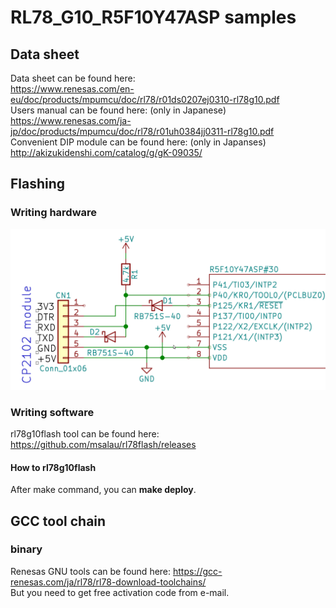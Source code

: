# RL78_G10_R5F10Y47ASP samples
## Data sheet  
Data sheet can be found here:  
https://www.renesas.com/en-eu/doc/products/mpumcu/doc/rl78/r01ds0207ej0310-rl78g10.pdf  
Users manual can be found here: (only in Japanese)<br> https://www.renesas.com/ja-jp/doc/products/mpumcu/doc/rl78/r01uh0384jj0311-rl78g10.pdf  
Convenient DIP module can be found here: (only in Japanses)<br>http://akizukidenshi.com/catalog/g/gK-09035/   

## Flashing  
### Writing hardware  
![flash image](image/g10flash.png)
### Writing software  
rl78g10flash tool can be found here: 
https://github.com/msalau/rl78flash/releases  
#### How to rl78g10flash  
After make command, you can **make deploy**. 

## GCC tool chain  
### binary
Renesas GNU tools can be found here: 
https://gcc-renesas.com/ja/rl78/rl78-download-toolchains/  
But you need to get free activation code from e-mail.

